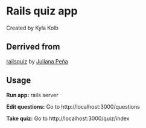 # Rails quiz app

Created by Kyla Kolb

## Derrived from

[railsquiz](https://github.com/limitedmage/railsquiz) by [Juliana Peña](http://julianapena.com)

## Usage

**Run app:**
rails server

**Edit questions:**
Go to http://localhost:3000/questions

**Take quiz:**
Go to http://localhost:3000/quiz/index